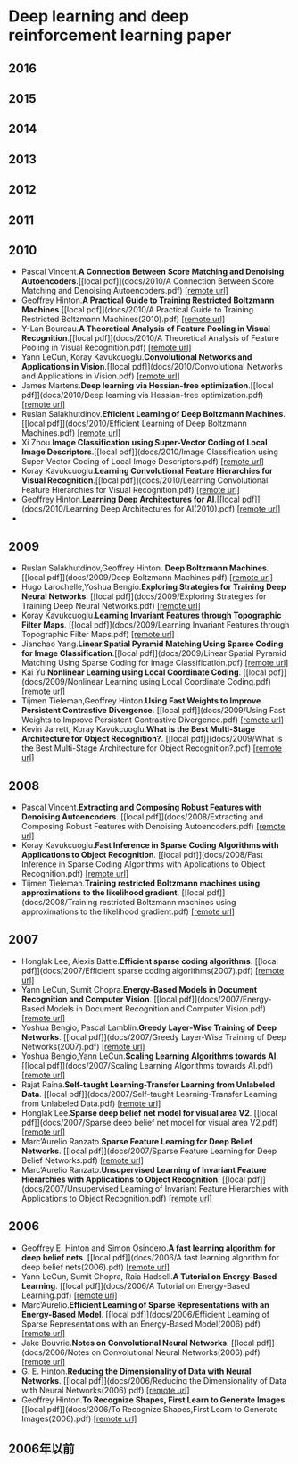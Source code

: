 # Deep learning and deep reinforcement learning paper

## 2016

## 2015

## 2014

## 2013

## 2012

## 2011

## 2010

- Pascal Vincent.<b>A Connection Between Score Matching and Denoising Autoencoders</b>.[[local pdf]](docs/2010/A Connection Between Score Matching and Denoising Autoencoders.pdf) [[remote url]]()
- Geoffrey Hinton.<b>A Practical Guide to Training Restricted Boltzmann Machines</b>.[[local pdf]](docs/2010/A Practical Guide to Training Restricted Boltzmann Machines(2010).pdf) [[remote url]]()
- Y-Lan Boureau.<b>A Theoretical Analysis of Feature Pooling in Visual Recognition</b>.[[local pdf]](docs/2010/A Theoretical Analysis of Feature Pooling in Visual Recognition.pdf) [[remote url]]()
- Yann LeCun, Koray Kavukcuoglu.<b>Convolutional Networks and Applications in Vision</b>.[[local pdf]](docs/2010/Convolutional Networks and Applications in Vision.pdf) [[remote url]]()
- James Martens.<b>Deep learning via Hessian-free optimization</b>.[[local pdf]](docs/2010/Deep learning via Hessian-free optimization.pdf) [[remote url]]()
- Ruslan Salakhutdinov.<b>Efficient Learning of Deep Boltzmann Machines</b>.[[local pdf]](docs/2010/Efficient Learning of Deep Boltzmann Machines.pdf) [[remote url]]()
- Xi Zhou.<b>Image Classification using Super-Vector Coding of Local Image Descriptors</b>.[[local pdf]](docs/2010/Image Classification using Super-Vector Coding of Local Image Descriptors.pdf) [[remote url]]()
- Koray Kavukcuoglu.<b>Learning Convolutional Feature Hierarchies for Visual Recognition</b>.[[local pdf]](docs/2010/Learning Convolutional Feature Hierarchies for Visual Recognition.pdf) [[remote url]]()
- Geoffrey Hinton.<b>Learning Deep Architectures for AI</b>.[[local pdf]](docs/2010/Learning Deep Architectures for AI(2010).pdf) [[remote url]]()
-

## 2009

- Ruslan Salakhutdinov,Geoffrey Hinton. <b>Deep Boltzmann Machines</b>. [[local pdf]](docs/2009/Deep Boltzmann Machines.pdf) [[remote url]]()
- Hugo Larochelle,Yoshua Bengio.<b>Exploring Strategies for Training Deep Neural Networks</b>. [[local pdf]](docs/2009/Exploring Strategies for Training Deep Neural Networks.pdf) [[remote url]]()
- Koray Kavukcuoglu.<b>Learning Invariant Features through Topographic Filter Maps</b>. [[local pdf]](docs/2009/Learning Invariant Features through Topographic Filter Maps.pdf) [[remote url]]()
- Jianchao Yang.<b>Linear Spatial Pyramid Matching Using Sparse Coding for Image Classification</b>.[[local pdf]](docs/2009/Linear Spatial Pyramid Matching Using Sparse Coding for Image Classification.pdf) [[remote url]]()
- Kai Yu.<b>Nonlinear Learning using Local Coordinate Coding</b>. [[local pdf]](docs/2009/Nonlinear Learning using Local Coordinate Coding.pdf) [[remote url]]()
- Tijmen Tieleman,Geoffrey Hinton.<b>Using Fast Weights to Improve Persistent Contrastive Divergence</b>. [[local pdf]](docs/2009/Using Fast Weights to Improve Persistent Contrastive Divergence.pdf) [[remote url]]()
- Kevin Jarrett, Koray Kavukcuoglu.<b>What is the Best Multi-Stage Architecture for Object Recognition?</b>. [[local pdf]](docs/2009/What is the Best Multi-Stage Architecture for Object Recognition?.pdf) [[remote url]]()

## 2008

- Pascal Vincent.<b>Extracting and Composing Robust Features with Denoising Autoencoders</b>. [[local pdf]](docs/2008/Extracting and Composing Robust Features with Denoising Autoencoders.pdf) [[remote url]]()
- Koray Kavukcuoglu.<b>Fast Inference in Sparse Coding Algorithms with Applications to Object Recognition</b>. [[local pdf]](docs/2008/Fast Inference in Sparse Coding Algorithms with Applications to Object Recognition.pdf) [[remote url]]()
- Tijmen Tieleman.<b>Training restricted Boltzmann machines using approximations to the likelihood gradient</b>. [[local pdf]](docs/2008/Training restricted Boltzmann machines using approximations to the likelihood gradient.pdf) [[remote url]]()

## 2007

- Honglak Lee, Alexis Battle.<b>Efficient sparse coding algorithms</b>. [[local pdf]](docs/2007/Efficient sparse coding algorithms(2007).pdf) [[remote url]]()
- Yann LeCun, Sumit Chopra.<b>Energy-Based Models in Document Recognition and Computer Vision</b>. [[local pdf]](docs/2007/Energy-Based Models in Document Recognition and Computer Vision.pdf) [[remote url]]()
- Yoshua Bengio, Pascal Lamblin.<b>Greedy Layer-Wise Training of Deep Networks</b>. [[local pdf]](docs/2007/Greedy Layer-Wise Training of Deep Networks(2007).pdf) [[remote url]]()
- Yoshua Bengio,Yann LeCun.<b>Scaling Learning Algorithms towards AI</b>. [[local pdf]](docs/2007/Scaling Learning Algorithms towards AI.pdf) [[remote url]]()
- Rajat Raina.<b>Self-taught Learning-Transfer Learning from Unlabeled Data</b>. [[local pdf]](docs/2007/Self-taught Learning-Transfer Learning from Unlabeled Data.pdf) [[remote url]]()
- Honglak Lee.<b>Sparse deep belief net model for visual area V2</b>. [[local pdf]](docs/2007/Sparse deep belief net model for visual area V2.pdf) [[remote url]]()
- Marc’Aurelio Ranzato.<b>Sparse Feature Learning for Deep Belief Networks</b>. [[local pdf]](docs/2007/Sparse Feature Learning for Deep Belief Networks.pdf) [[remote url]]()
- Marc’Aurelio Ranzato.<b>Unsupervised Learning of Invariant Feature Hierarchies with Applications to Object Recognition</b>. [[local pdf]](docs/2007/Unsupervised Learning of Invariant Feature Hierarchies with Applications to Object Recognition.pdf) [[remote url]]()

## 2006

- Geoffrey E. Hinton and Simon Osindero.<b>A fast learning algorithm for deep belief nets</b>. [[local pdf]](docs/2006/A fast learning algorithm for deep belief nets(2006).pdf) [[remote url]]()
- Yann LeCun, Sumit Chopra, Raia Hadsell.<b>A Tutorial on Energy-Based Learning</b>. [[local pdf]](docs/2006/A Tutorial on Energy-Based Learning.pdf) [[remote url]]()
- Marc’Aurelio.<b>Efficient Learning of Sparse Representations with an Energy-Based Model</b>. [[local pdf]](docs/2006/Efficient Learning of Sparse Representations with an Energy-Based Model(2006).pdf) [[remote url]]()
- Jake Bouvrie.<b>Notes on Convolutional Neural Networks</b>. [[local pdf]](docs/2006/Notes on Convolutional Neural Networks(2006).pdf) [[remote url]]()
- G. E. Hinton.<b>Reducing the Dimensionality of Data with Neural Networks</b>. [[local pdf]](docs/2006/Reducing the Dimensionality of Data with Neural Networks(2006).pdf) [[remote url]]()
- Geoffrey Hinton.<b>To Recognize Shapes, First Learn to Generate Images</b>. [[local pdf]](docs/2006/To Recognize Shapes,First Learn to Generate Images(2006).pdf) [[remote url]]()

## 2006年以前

